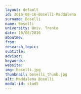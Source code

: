 ```yaml
---
layout: default 
id: 2016-08-16-Boselli-Maddalena
surname: Boselli
name: Boselli
university: Univ. Trento
date: 16/08/2016
aboutme: 
from: 
research_topic: 
subtitle: 
advisor: 
keywords: 
website: 
img: boselli.jpg
thumbnail: boselli_thumb.jpg
alt: Maddalena Boselli
modal-id: stud5
---
```

